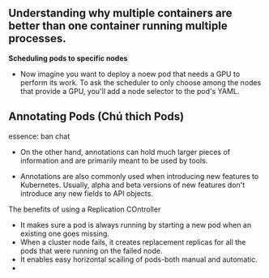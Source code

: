 ## Understanding why multiple containers are better than one container running multiple processes.


**Scheduling pods to specific nodes**

- Now imagine you want to deploy a noew pod that needs a GPU to perform its work. To ask the scheduler to only choose among the nodes that provide a GPU, you'll add a node selector to the pod's YAML. 

## Annotating Pods (Chú thich Pods)

essence: ban chat

- On the other hand, annotations can hold much larger pieces of information and are primarily meant to be used by tools.

- Annotations are also commonly used when introducing new features to Kubernetes. Usually, alpha and beta versions of new features don't introduce any new fields to API objects.

The benefits of using a Replication COntroller 
-   It makes sure a pod is always running by starting a new pod when an existing one goes missing.
-   When a cluster node fails, it creates replacement replicas for all the pods that were running on the failed node.
-   It enables easy horizontal scailing of pods-both manual and automatic.
-   


